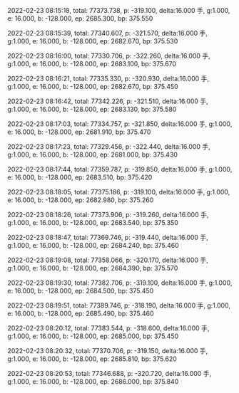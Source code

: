 2022-02-23 08:15:18, total: 77373.738, p: -319.100, delta:16.000 手, g:1.000, e: 16.000, b: -128.000, ep: 2685.300, bp: 375.550

2022-02-23 08:15:39, total: 77340.607, p: -321.570, delta:16.000 手, g:1.000, e: 16.000, b: -128.000, ep: 2682.670, bp: 375.530

2022-02-23 08:16:00, total: 77330.706, p: -322.260, delta:16.000 手, g:1.000, e: 16.000, b: -128.000, ep: 2683.100, bp: 375.670

2022-02-23 08:16:21, total: 77335.330, p: -320.930, delta:16.000 手, g:1.000, e: 16.000, b: -128.000, ep: 2682.670, bp: 375.450

2022-02-23 08:16:42, total: 77342.226, p: -321.510, delta:16.000 手, g:1.000, e: 16.000, b: -128.000, ep: 2683.130, bp: 375.580

2022-02-23 08:17:03, total: 77334.757, p: -321.850, delta:16.000 手, g:1.000, e: 16.000, b: -128.000, ep: 2681.910, bp: 375.470

2022-02-23 08:17:23, total: 77329.456, p: -322.440, delta:16.000 手, g:1.000, e: 16.000, b: -128.000, ep: 2681.000, bp: 375.430

2022-02-23 08:17:44, total: 77359.787, p: -319.850, delta:16.000 手, g:1.000, e: 16.000, b: -128.000, ep: 2683.510, bp: 375.420

2022-02-23 08:18:05, total: 77375.186, p: -319.100, delta:16.000 手, g:1.000, e: 16.000, b: -128.000, ep: 2682.980, bp: 375.260

2022-02-23 08:18:26, total: 77373.906, p: -319.260, delta:16.000 手, g:1.000, e: 16.000, b: -128.000, ep: 2683.540, bp: 375.350

2022-02-23 08:18:47, total: 77369.746, p: -319.440, delta:16.000 手, g:1.000, e: 16.000, b: -128.000, ep: 2684.240, bp: 375.460

2022-02-23 08:19:08, total: 77358.066, p: -320.170, delta:16.000 手, g:1.000, e: 16.000, b: -128.000, ep: 2684.390, bp: 375.570

2022-02-23 08:19:30, total: 77382.706, p: -319.100, delta:16.000 手, g:1.000, e: 16.000, b: -128.000, ep: 2684.500, bp: 375.450

2022-02-23 08:19:51, total: 77389.746, p: -318.190, delta:16.000 手, g:1.000, e: 16.000, b: -128.000, ep: 2685.490, bp: 375.460

2022-02-23 08:20:12, total: 77383.544, p: -318.600, delta:16.000 手, g:1.000, e: 16.000, b: -128.000, ep: 2685.000, bp: 375.450

2022-02-23 08:20:32, total: 77370.706, p: -319.150, delta:16.000 手, g:1.000, e: 16.000, b: -128.000, ep: 2685.810, bp: 375.620

2022-02-23 08:20:53, total: 77346.688, p: -320.720, delta:16.000 手, g:1.000, e: 16.000, b: -128.000, ep: 2686.000, bp: 375.840
